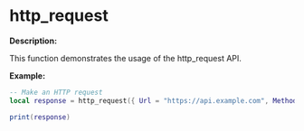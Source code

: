 # http_request

**Description:**

This function demonstrates the usage of the http_request API.

**Example:**

```lua
-- Make an HTTP request
local response = http_request({ Url = "https://api.example.com", Method = "POST" })

print(response)
```
